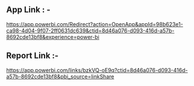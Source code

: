 ## App Link : - 

https://app.powerbi.com/Redirect?action=OpenApp&appId=98b623e1-ca98-4d04-9f07-2ff0631dc639&ctid=8d46a076-d093-416d-a57b-8692cde13bf8&experience=power-bi

## Report Link :- 

https://app.powerbi.com/links/bzkVQ-oE9q?ctid=8d46a076-d093-416d-a57b-8692cde13bf8&pbi_source=linkShare
